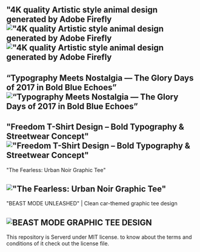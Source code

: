 
"4K quality Artistic style animal design generated by Adobe Firefly
!["4K quality Artistic style animal design generated by Adobe Firefly](https://github.com/Yuto-designer/T-shirt-designs/blob/main/20250705_151534.png)!["4K quality Artistic style animal design generated by Adobe Firefly](https://github.com/Yuto-designer/T-shirt-designs/blob/main/20250705_151511.png) 
------
“Typography Meets Nostalgia — The Glory Days of 2017 in Bold Blue Echoes”
![“Typography Meets Nostalgia — The Glory Days of 2017 in Bold Blue Echoes”](https://github.com/Yuto-designer/T-shirt-designs/blob/main/20250705_155154.png)
------
"Freedom T-Shirt Design – Bold Typography & Streetwear Concept"
!["Freedom T-Shirt Design – Bold Typography & Streetwear Concept"](https://github.com/Yuto-designer/T-shirt-designs/blob/main/20250704_151529.png)
-------
"The Fearless: Urban Noir Graphic Tee"

!["The Fearless: Urban Noir Graphic Tee"](https://github.com/Yuto-designer/T-shirt-designs/blob/main/20250703_120504.png)
------
"BEAST MODE UNLEASHED" | Clean car-themed graphic tee design

![BEAST MODE GRAPHIC TEE DESIGN](https://github.com/Yuto-designer/T-shirt-designs/blob/main/20250703_120357.png)
---------
This repository is Serverd under MIT license. to know about the terms and conditions of it check out the license file.
